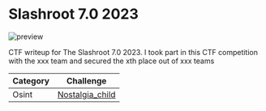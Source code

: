 # Slashroot 7.0 2023

![preview](images/preview.png)

CTF writeup for The Slashroot 7.0 2023. I took part in this CTF competition with the xxx team and secured the xth place out of xxx teams


| Category | Challenge |
| ---      | --- |
| Osint    | [Nostalgia_child](https://github.com/fanshh/ctf-writeups/tree/main/slashroot-7.0%202023/nostalgia_child/)
